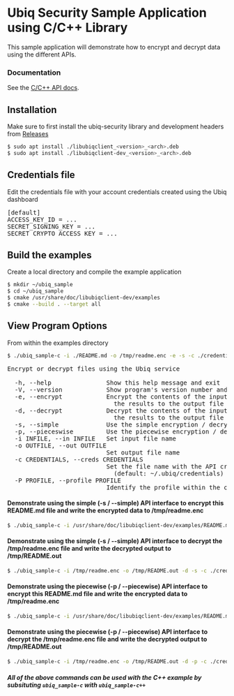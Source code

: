 # Ubiq Security Sample Application using C/C++ Library

This sample application will demonstrate how to encrypt and decrypt data using the different APIs.

### Documentation

See the [C/C++ API docs](https://dev.ubiqsecurity.com/docs/api).

## Installation

Make sure to first install the ubiq-security library and development headers from [Releases](https://gitlab.com/ubiqsecurity/ubiq-c-cpp/-/releases)

```sh
$ sudo apt install ./libubiqclient_<version>_<arch>.deb
$ sudo apt install ./libubiqclient-dev_<version>_<arch>.deb
```

## Credentials file

Edit the credentials file with your account credentials created using the Ubiq dashboard

<pre>
[default]
ACCESS_KEY_ID = ...  
SECRET_SIGNING_KEY = ...  
SECRET_CRYPTO_ACCESS_KEY = ...  
</pre>

## Build the examples

Create a local directory and compile the example application

```sh
$ mkdir ~/ubiq_sample
$ cd ~/ubiq_sample
$ cmake /usr/share/doc/libubiqclient-dev/examples
$ cmake --build . --target all
```

## View Program Options

From within the examples directory

```sh
$ ./ubiq_sample-c -i ./README.md -o /tmp/readme.enc -e -s -c ./credentials ubiq_sample-c -h
```
<pre>
Encrypt or decrypt files using the Ubiq service

  -h, --help               Show this help message and exit
  -V, --version            Show program's version number and exit
  -e, --encrypt            Encrypt the contents of the input file and write
                             the results to the output file
  -d, --decrypt            Decrypt the contents of the input file and write
                             the results to the output file
  -s, --simple             Use the simple encryption / decryption interfaces
  -p, --pieceswise         Use the piecewise encryption / decryption interfaces
  -i INFILE, --in INFILE   Set input file name
  -o OUTFILE, --out OUTFILE
                           Set output file name
  -c CREDENTIALS, --creds CREDENTIALS
                           Set the file name with the API credentials
                             (default: ~/.ubiq/credentials)
  -P PROFILE, --profile PROFILE
                           Identify the profile within the credentials file
</pre>

#### Demonstrate using the simple (-s / --simple) API interface to encrypt this README.md file and write the encrypted data to /tmp/readme.enc

```sh
$ ./ubiq_sample-c -i /usr/share/doc/libubiqclient-dev/examples/README.md -o /tmp/readme.enc -e -s -c ./credentials 
```

#### Demonstrate using the simple (-s / --simple) API interface to decrypt the /tmp/readme.enc file and write the decrypted output to /tmp/README.out

```sh
$ ./ubiq_sample-c -i /tmp/readme.enc -o /tmp/README.out -d -s -c ./credentials
```

#### Demonstrate using the piecewise (-p / --piecewise) API interface to encrypt this README.md file and write the encrypted data to /tmp/readme.enc

```sh
$ ./ubiq_sample-c -i /usr/share/doc/libubiqclient-dev/examples/README.md -o /tmp/readme.enc -e -p -c ./credentials
```

#### Demonstrate using the piecewise (-p / --piecewise) API interface to decrypt the /tmp/readme.enc file and write the decrypted output to /tmp/README.out

```sh
$ ./ubiq_sample-c -i /tmp/readme.enc -o /tmp/README.out -d -p -c ./credentials
```

##### _All of the above commands can be used with the C++ example by subsituting `ubiq_sample-c` with `ubiq_sample-c++`_
